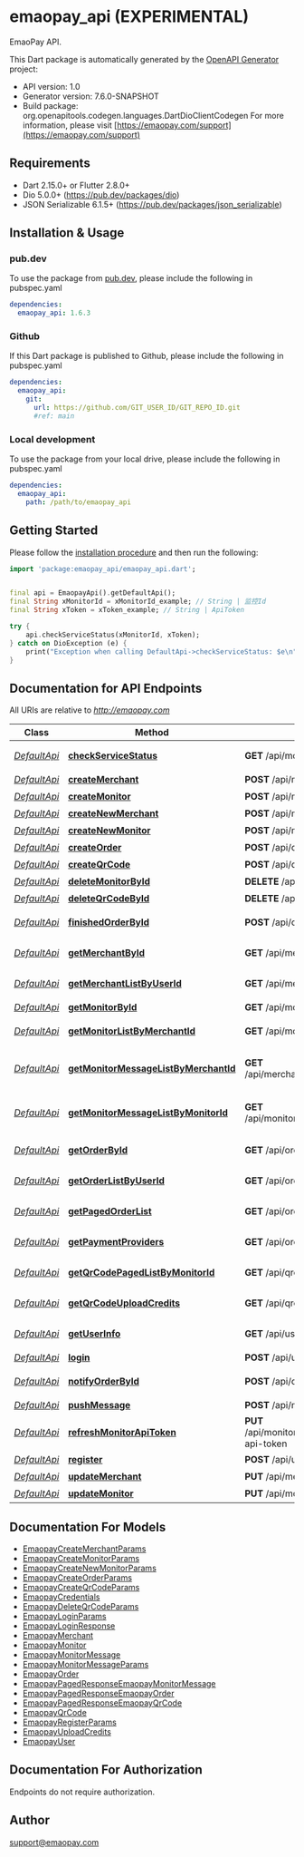 # emaopay_api (EXPERIMENTAL)
EmaoPay API.

This Dart package is automatically generated by the [OpenAPI Generator](https://openapi-generator.tech) project:

- API version: 1.0
- Generator version: 7.6.0-SNAPSHOT
- Build package: org.openapitools.codegen.languages.DartDioClientCodegen
For more information, please visit [https://emaopay.com/support](https://emaopay.com/support)

## Requirements

* Dart 2.15.0+ or Flutter 2.8.0+
* Dio 5.0.0+ (https://pub.dev/packages/dio)
* JSON Serializable 6.1.5+ (https://pub.dev/packages/json_serializable)

## Installation & Usage

### pub.dev
To use the package from [pub.dev](https://pub.dev), please include the following in pubspec.yaml
```yaml
dependencies:
  emaopay_api: 1.6.3
```

### Github
If this Dart package is published to Github, please include the following in pubspec.yaml
```yaml
dependencies:
  emaopay_api:
    git:
      url: https://github.com/GIT_USER_ID/GIT_REPO_ID.git
      #ref: main
```

### Local development
To use the package from your local drive, please include the following in pubspec.yaml
```yaml
dependencies:
  emaopay_api:
    path: /path/to/emaopay_api
```

## Getting Started

Please follow the [installation procedure](#installation--usage) and then run the following:

```dart
import 'package:emaopay_api/emaopay_api.dart';


final api = EmaopayApi().getDefaultApi();
final String xMonitorId = xMonitorId_example; // String | 监控Id
final String xToken = xToken_example; // String | ApiToken

try {
    api.checkServiceStatus(xMonitorId, xToken);
} catch on DioException (e) {
    print("Exception when calling DefaultApi->checkServiceStatus: $e\n");
}

```

## Documentation for API Endpoints

All URIs are relative to *http://emaopay.com*

Class | Method | HTTP request | Description
------------ | ------------- | ------------- | -------------
[*DefaultApi*](doc/DefaultApi.md) | [**checkServiceStatus**](doc/DefaultApi.md#checkservicestatus) | **GET** /api/monitors/messages | 检查服务状态
[*DefaultApi*](doc/DefaultApi.md) | [**createMerchant**](doc/DefaultApi.md#createmerchant) | **POST** /api/merchants | 创建商户
[*DefaultApi*](doc/DefaultApi.md) | [**createMonitor**](doc/DefaultApi.md#createmonitor) | **POST** /api/monitors | 创建监控
[*DefaultApi*](doc/DefaultApi.md) | [**createNewMerchant**](doc/DefaultApi.md#createnewmerchant) | **POST** /api/merchants/new | 创建新商户
[*DefaultApi*](doc/DefaultApi.md) | [**createNewMonitor**](doc/DefaultApi.md#createnewmonitor) | **POST** /api/monitors/new | 创建新监控
[*DefaultApi*](doc/DefaultApi.md) | [**createOrder**](doc/DefaultApi.md#createorder) | **POST** /api/orders | 创建订单
[*DefaultApi*](doc/DefaultApi.md) | [**createQrCode**](doc/DefaultApi.md#createqrcode) | **POST** /api/qrcodes | 创建二维码
[*DefaultApi*](doc/DefaultApi.md) | [**deleteMonitorById**](doc/DefaultApi.md#deletemonitorbyid) | **DELETE** /api/monitors/{id} | 删除监控
[*DefaultApi*](doc/DefaultApi.md) | [**deleteQrCodeById**](doc/DefaultApi.md#deleteqrcodebyid) | **DELETE** /api/qrcodes | 删除二维码
[*DefaultApi*](doc/DefaultApi.md) | [**finishedOrderById**](doc/DefaultApi.md#finishedorderbyid) | **POST** /api/orders/finish/{id} | 手动完成订单
[*DefaultApi*](doc/DefaultApi.md) | [**getMerchantById**](doc/DefaultApi.md#getmerchantbyid) | **GET** /api/merchants/{id} | 获取商户信息
[*DefaultApi*](doc/DefaultApi.md) | [**getMerchantListByUserId**](doc/DefaultApi.md#getmerchantlistbyuserid) | **GET** /api/merchants | 获取商户列表
[*DefaultApi*](doc/DefaultApi.md) | [**getMonitorById**](doc/DefaultApi.md#getmonitorbyid) | **GET** /api/monitors/{id} | 获取监控
[*DefaultApi*](doc/DefaultApi.md) | [**getMonitorListByMerchantId**](doc/DefaultApi.md#getmonitorlistbymerchantid) | **GET** /api/monitors | 获取监控列表
[*DefaultApi*](doc/DefaultApi.md) | [**getMonitorMessageListByMerchantId**](doc/DefaultApi.md#getmonitormessagelistbymerchantid) | **GET** /api/merchants/:merchantId/messages | 获取监控消息列表（商户ID）
[*DefaultApi*](doc/DefaultApi.md) | [**getMonitorMessageListByMonitorId**](doc/DefaultApi.md#getmonitormessagelistbymonitorid) | **GET** /api/monitors/:monitorId/messages | 获取监控消息列表（商户监控）
[*DefaultApi*](doc/DefaultApi.md) | [**getOrderById**](doc/DefaultApi.md#getorderbyid) | **GET** /api/orders/{id} | 获取订单信息
[*DefaultApi*](doc/DefaultApi.md) | [**getOrderListByUserId**](doc/DefaultApi.md#getorderlistbyuserid) | **GET** /api/orders/user | 获取订单列表
[*DefaultApi*](doc/DefaultApi.md) | [**getPagedOrderList**](doc/DefaultApi.md#getpagedorderlist) | **GET** /api/orders | 获取订单列表
[*DefaultApi*](doc/DefaultApi.md) | [**getPaymentProviders**](doc/DefaultApi.md#getpaymentproviders) | **GET** /api/orders/payment-providers | 获取支付方式
[*DefaultApi*](doc/DefaultApi.md) | [**getQrCodePagedListByMonitorId**](doc/DefaultApi.md#getqrcodepagedlistbymonitorid) | **GET** /api/qrcodes | 获取二维码列表
[*DefaultApi*](doc/DefaultApi.md) | [**getQrCodeUploadCredits**](doc/DefaultApi.md#getqrcodeuploadcredits) | **GET** /api/qrcodes/upload-credits | 获取二维码上传凭证
[*DefaultApi*](doc/DefaultApi.md) | [**getUserInfo**](doc/DefaultApi.md#getuserinfo) | **GET** /api/user/info | 获取用户信息
[*DefaultApi*](doc/DefaultApi.md) | [**login**](doc/DefaultApi.md#login) | **POST** /api/user/login | 登录
[*DefaultApi*](doc/DefaultApi.md) | [**notifyOrderById**](doc/DefaultApi.md#notifyorderbyid) | **POST** /api/orders/notify/{id} | 通知订单回调
[*DefaultApi*](doc/DefaultApi.md) | [**pushMessage**](doc/DefaultApi.md#pushmessage) | **POST** /api/monitors/messages | 推送消息
[*DefaultApi*](doc/DefaultApi.md) | [**refreshMonitorApiToken**](doc/DefaultApi.md#refreshmonitorapitoken) | **PUT** /api/monitors/{monitorId}/refresh-api-token | 刷新ApiToken
[*DefaultApi*](doc/DefaultApi.md) | [**register**](doc/DefaultApi.md#register) | **POST** /api/user/register | 注册
[*DefaultApi*](doc/DefaultApi.md) | [**updateMerchant**](doc/DefaultApi.md#updatemerchant) | **PUT** /api/merchants/{id} | 更新商户
[*DefaultApi*](doc/DefaultApi.md) | [**updateMonitor**](doc/DefaultApi.md#updatemonitor) | **PUT** /api/monitors/{id} | 更新监控


## Documentation For Models

 - [EmaopayCreateMerchantParams](doc/EmaopayCreateMerchantParams.md)
 - [EmaopayCreateMonitorParams](doc/EmaopayCreateMonitorParams.md)
 - [EmaopayCreateNewMonitorParams](doc/EmaopayCreateNewMonitorParams.md)
 - [EmaopayCreateOrderParams](doc/EmaopayCreateOrderParams.md)
 - [EmaopayCreateQrCodeParams](doc/EmaopayCreateQrCodeParams.md)
 - [EmaopayCredentials](doc/EmaopayCredentials.md)
 - [EmaopayDeleteQrCodeParams](doc/EmaopayDeleteQrCodeParams.md)
 - [EmaopayLoginParams](doc/EmaopayLoginParams.md)
 - [EmaopayLoginResponse](doc/EmaopayLoginResponse.md)
 - [EmaopayMerchant](doc/EmaopayMerchant.md)
 - [EmaopayMonitor](doc/EmaopayMonitor.md)
 - [EmaopayMonitorMessage](doc/EmaopayMonitorMessage.md)
 - [EmaopayMonitorMessageParams](doc/EmaopayMonitorMessageParams.md)
 - [EmaopayOrder](doc/EmaopayOrder.md)
 - [EmaopayPagedResponseEmaopayMonitorMessage](doc/EmaopayPagedResponseEmaopayMonitorMessage.md)
 - [EmaopayPagedResponseEmaopayOrder](doc/EmaopayPagedResponseEmaopayOrder.md)
 - [EmaopayPagedResponseEmaopayQrCode](doc/EmaopayPagedResponseEmaopayQrCode.md)
 - [EmaopayQrCode](doc/EmaopayQrCode.md)
 - [EmaopayRegisterParams](doc/EmaopayRegisterParams.md)
 - [EmaopayUploadCredits](doc/EmaopayUploadCredits.md)
 - [EmaopayUser](doc/EmaopayUser.md)


## Documentation For Authorization

Endpoints do not require authorization.


## Author

support@emaopay.com

